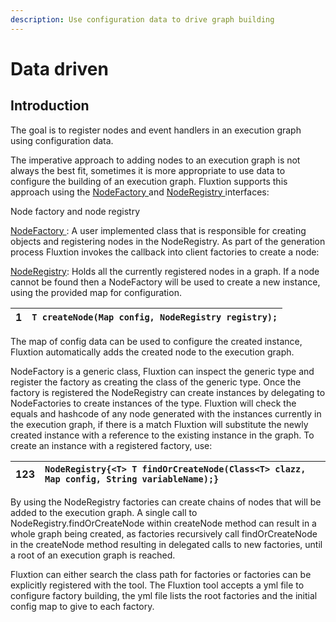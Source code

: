 ```yaml
---
description: Use configuration data to drive graph building
---
```


# Data driven

## Introduction

The goal is to register nodes and event handlers in an execution graph using configuration data.

The imperative approach to adding nodes to an execution graph is not always the best fit, sometimes it is more appropriate to use data to configure the building of an execution graph. Fluxtion supports this approach using the [NodeFactory ](https://github.com/v12technology/fluxtion/blob/master/builder/src/main/java/com/fluxtion/api/node/NodeFactory.java)and [NodeRegistry ](https://github.com/v12technology/fluxtion/blob/master/builder/src/main/java/com/fluxtion/api/node/NodeRegistry.java)interfaces:

Node factory and node registry

[NodeFactory ](https://github.com/v12technology/fluxtion/blob/master/builder/src/main/java/com/fluxtion/api/node/NodeFactory.java): A user implemented class that is responsible for creating objects and registering nodes in the NodeRegistry. As part of the generation process Fluxtion invokes the callback into client factories to create a node:

[NodeRegistry](https://github.com/v12technology/fluxtion/blob/master/builder/src/main/java/com/fluxtion/api/node/NodeRegistry.java):  Holds all the currently registered nodes in a graph. If a node cannot be  found then a NodeFactory will be used to create a new instance, using the provided map for configuration.

| 1 | `T createNode(Map config, NodeRegistry registry);` |
| :--- | :--- |


The map of config data can be used to configure the created instance, Fluxtion automatically adds the created node to the execution graph.

NodeFactory is a generic class, Fluxtion can inspect the generic type and register the factory as creating the class of the generic type. Once the factory is registered the NodeRegistry can create instances by delegating to NodeFactories to create instances of the type. Fluxtion will check the equals and hashcode of any node generated with the instances currently in the execution graph, if there is a match Fluxtion will substitute the newly created instance with a reference to the existing instance in the graph. To create an instance with a registered factory, use:

| 123 | `NodeRegistry{<T> T findOrCreateNode(Class<T> clazz, Map config, String variableName);}` |
| :--- | :--- |


By using the NodeRegistry factories can create chains of nodes that will be added to the execution graph. A single call to NodeRegistry.findOrCreateNode within createNode method can result in a whole graph being created, as factories recursively call findOrCreateNode in the createNode method resulting in delegated calls to new factories, until a root of an execution graph is reached.

Fluxtion can either search the class path for factories or factories can be explicitly registered with the tool. The Fluxtion tool accepts a yml file to configure factory building, the yml file lists the root factories and the initial config map to give to each factory.

